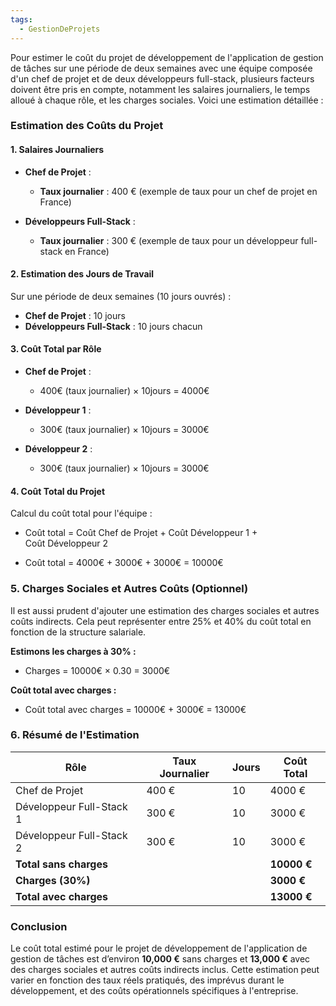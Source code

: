 ```yaml
---
tags:
  - GestionDeProjets
---
```

Pour estimer le coût du projet de développement de l'application de gestion de tâches sur une période de deux semaines avec une équipe composée d'un chef de projet et de deux développeurs full-stack, plusieurs facteurs doivent être pris en compte, notamment les salaires journaliers, le temps alloué à chaque rôle, et les charges sociales. Voici une estimation détaillée :

### Estimation des Coûts du Projet

#### 1. Salaires Journaliers

- **Chef de Projet** : 
  - **Taux journalier** : 400 € (exemple de taux pour un chef de projet en France)
  
- **Développeurs Full-Stack** :
  - **Taux journalier** : 300 € (exemple de taux pour un développeur full-stack en France)

#### 2. Estimation des Jours de Travail

Sur une période de deux semaines (10 jours ouvrés) :

- **Chef de Projet** : 10 jours
- **Développeurs Full-Stack** : 10 jours chacun

#### 3. Coût Total par Rôle

- **Chef de Projet** :
  - 400€ (taux journalier) × 10jours = 4000€

- **Développeur 1** :
  - 300€ (taux journalier) × 10jours = 3000€

- **Développeur 2** :
  - 300€ (taux journalier) × 10jours = 3000€

#### 4. Coût Total du Projet

Calcul du coût total pour l'équipe :

- Coût total = Coût Chef de Projet + Coût Développeur 1 + Coût Développeur 2

- Coût total = 4000€ + 3000€ + 3000€ = 10000€

### 5. Charges Sociales et Autres Coûts (Optionnel)

Il est aussi prudent d'ajouter une estimation des charges sociales et autres coûts indirects. Cela peut représenter entre 25% et 40% du coût total en fonction de la structure salariale.

**Estimons les charges à 30% :**
- Charges = 10000€ × 0.30 = 3000€

**Coût total avec charges :**
- Coût total avec charges = 10000€ + 3000€ = 13000€

### 6. Résumé de l'Estimation

| Rôle                 | Taux Journalier | Jours | Coût Total  |
|----------------------|------------------|-------|-------------|
| Chef de Projet       | 400 €            | 10    | 4000 €      |
| Développeur Full-Stack 1 | 300 €        | 10    | 3000 €      |
| Développeur Full-Stack 2 | 300 €        | 10    | 3000 €      |
| **Total sans charges**     |                  |       | **10000 €** |
| **Charges (30%)**          |                  |       | **3000 €**  |
| **Total avec charges**     |                  |       | **13000 €** |

### Conclusion

Le coût total estimé pour le projet de développement de l'application de gestion de tâches est d’environ **10,000 €** sans charges et **13,000 €** avec des charges sociales et autres coûts indirects inclus. Cette estimation peut varier en fonction des taux réels pratiqués, des imprévus durant le développement, et des coûts opérationnels spécifiques à l'entreprise.